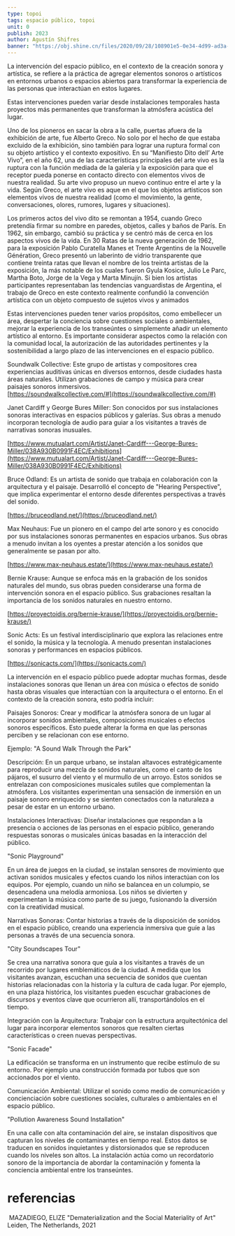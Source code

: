 ```yaml
---
type: topoi
tags: espacio público, topoi
unit: 0
publish: 2023
author: Agustín Shifres
banner: "https://obj.shine.cn/files/2020/09/28/108901e5-0e34-4d99-ad3a-3bcfe47c55b1_0.jpg?x-image-process=style/style-watermark"
---
```


La intervención del espacio público, en el contexto de la creación sonora y artística, se refiere a la práctica de agregar elementos sonoros o artísticos en entornos urbanos o espacios abiertos para transformar la experiencia de las personas que interactúan en estos lugares.

Estas intervenciones pueden variar desde instalaciones temporales hasta proyectos más permanentes que transforman la atmósfera acústica del lugar. 

Uno de los pioneros en sacar la obra a la calle, puertas afuera de la exhibición de arte, fue Alberto Greco. No solo por el hecho de que estaba excluido de la exhibición, sino también para lograr una ruptura formal con su objeto artístico y el contexto expositivo. En su “Manifiesto Dito dell’ Arte Vivo”, en el año 62, una de las características principales del arte vivo es la ruptura con la función mediada de la galería y la exposición para que el receptor pueda ponerse en contacto directo con elementos vivos de nuestra realidad. Su arte vivo propuso un nuevo continuo entre el arte y la vida. Según Greco, el arte vivo es aque en el que los objetos artisticos son elementos vivos de nuestra realidad (como el movimiento, la gente, conversaciones, olores, rumores, lugares y situaciones). 


Los primeros actos del vivo dito se remontan a 1954, cuando Greco pretendía firmar su nombre en paredes, objetos, calles y baños de París. En 1962, sin embargo, cambió su práctica y se centró más de cerca en los aspectos vivos de la vida. En 30 Ratas de la nueva generación de 1962, para la exposición Pablo Curatella Manes et Trente Argentins de la Nouvelle Génération, Greco presentó un laberinto de vidrio transparente que contiene treinta ratas que llevan el nombre de los treinta artistas de la exposición, la más notable de los cuales fueron Gyula Kosice, Julio Le Parc, Martha Boto, Jorge de la Vega y Marta Minujín. Si bien los artistas participantes representaban las tendencias vanguardistas de Argentina, el trabajo de Greco en este contexto realmente confundió la convención artística con un objeto compuesto de sujetos vivos y animados

Estas intervenciones pueden tener varios propósitos, como embellecer un área, despertar la conciencia sobre cuestiones sociales o ambientales, mejorar la experiencia de los transeúntes o simplemente añadir un elemento artístico al entorno. Es importante considerar aspectos como la relación con la comunidad local, la autorización de las autoridades pertinentes y la sostenibilidad a largo plazo de las intervenciones en el espacio público.


Soundwalk Collective: Este grupo de artistas y compositores crea experiencias auditivas únicas en diversos entornos, desde ciudades hasta áreas naturales. Utilizan grabaciones de campo y música para crear paisajes sonoros inmersivos.  
[https://soundwalkcollective.com/#](https://soundwalkcollective.com/#)

Janet Cardiff y George Bures Miller: Son conocidos por sus instalaciones sonoras interactivas en espacios públicos y galerías. Sus obras a menudo incorporan tecnología de audio para guiar a los visitantes a través de narrativas sonoras inusuales.

[https://www.mutualart.com/Artist/Janet-Cardiff---George-Bures-Miller/038A930B0991F4EC/Exhibitions](https://www.mutualart.com/Artist/Janet-Cardiff---George-Bures-Miller/038A930B0991F4EC/Exhibitions)


Bruce Odland: Es un artista de sonido que trabaja en colaboración con la arquitectura y el paisaje. Desarrolló el concepto de "Hearing Perspective", que implica experimentar el entorno desde diferentes perspectivas a través del sonido.

[https://bruceodland.net/](https://bruceodland.net/)


Max Neuhaus: Fue un pionero en el campo del arte sonoro y es conocido por sus instalaciones sonoras permanentes en espacios urbanos. Sus obras a menudo invitan a los oyentes a prestar atención a los sonidos que generalmente se pasan por alto.

[https://www.max-neuhaus.estate/](https://www.max-neuhaus.estate/)


Bernie Krause: Aunque se enfoca más en la grabación de los sonidos naturales del mundo, sus obras pueden considerarse una forma de intervención sonora en el espacio público. Sus grabaciones resaltan la importancia de los sonidos naturales en nuestro entorno.

[https://proyectoidis.org/bernie-krause/](https://proyectoidis.org/bernie-krause/)


Sonic Acts: Es un festival interdisciplinario que explora las relaciones entre el sonido, la música y la tecnología. A menudo presentan instalaciones sonoras y performances en espacios públicos.

[https://sonicacts.com/](https://sonicacts.com/)

  

La intervención en el espacio público puede adoptar muchas formas, desde instalaciones sonoras que llenan un área con música o efectos de sonido hasta obras visuales que interactúan con la arquitectura o el entorno. En el contexto de la creación sonora, esto podría incluir:

  

Paisajes Sonoros: Crear y modificar la atmósfera sonora de un lugar al incorporar sonidos ambientales, composiciones musicales o efectos sonoros específicos. Esto puede alterar la forma en que las personas perciben y se relacionan con ese entorno.

Ejemplo: "A Sound Walk Through the Park"

Descripción: En un parque urbano, se instalan altavoces estratégicamente para reproducir una mezcla de sonidos naturales, como el canto de los pájaros, el susurro del viento y el murmullo de un arroyo. Estos sonidos se entrelazan con composiciones musicales sutiles que complementan la atmósfera. Los visitantes experimentan una sensación de inmersión en un paisaje sonoro enriquecido y se sienten conectados con la naturaleza a pesar de estar en un entorno urbano.

  

Instalaciones Interactivas: Diseñar instalaciones que respondan a la presencia o acciones de las personas en el espacio público, generando respuestas sonoras o musicales únicas basadas en la interacción del público.

"Sonic Playground"

En un área de juegos en la ciudad, se instalan sensores de movimiento que activan sonidos musicales y efectos cuando los niños interactúan con los equipos. Por ejemplo, cuando un niño se balancea en un columpio, se desencadena una melodía armoniosa. Los niños se divierten y experimentan la música como parte de su juego, fusionando la diversión con la creatividad musical.

  

Narrativas Sonoras: Contar historias a través de la disposición de sonidos en el espacio público, creando una experiencia inmersiva que guíe a las personas a través de una secuencia sonora.

"City Soundscapes Tour"

Se crea una narrativa sonora que guía a los visitantes a través de un recorrido por lugares emblemáticos de la ciudad. A medida que los visitantes avanzan, escuchan una secuencia de sonidos que cuentan historias relacionadas con la historia y la cultura de cada lugar. Por ejemplo, en una plaza histórica, los visitantes pueden escuchar grabaciones de discursos y eventos clave que ocurrieron allí, transportándolos en el tiempo.

  

Integración con la Arquitectura: Trabajar con la estructura arquitectónica del lugar para incorporar elementos sonoros que resalten ciertas características o creen nuevas perspectivas.

"Sonic Facade"

La edificación se transforma en un instrumento que recibe estímulo de su entorno. Por ejemplo una construcción formada por tubos que son accionados por el viento.

  

Comunicación Ambiental: Utilizar el sonido como medio de comunicación y concienciación sobre cuestiones sociales, culturales o ambientales en el espacio público.

"Pollution Awareness Sound Installation"

En una calle con alta contaminación del aire, se instalan dispositivos que capturan los niveles de contaminantes en tiempo real. Estos datos se traducen en sonidos inquietantes y distorsionados que se reproducen cuando los niveles son altos. La instalación actúa como un recordatorio sonoro de la importancia de abordar la contaminación y fomenta la conciencia ambiental entre los transeúntes.

  
# referencias

 MAZADIEGO, ELIZE "Dematerialization and the Social Materiality of Art" Leiden, The Netherlands, 2021
